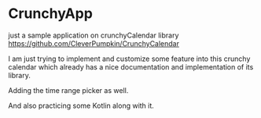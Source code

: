 # CrunchyApp
just a sample application on crunchyCalendar library https://github.com/CleverPumpkin/CrunchyCalendar

I am just trying to implement and customize some feature into this crunchy calendar which already has a nice documentation and implementation of its library. 

Adding the time range picker as well. 

And also practicing some Kotlin along with it.
